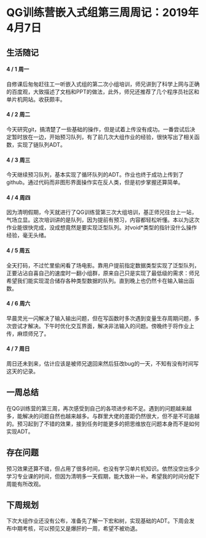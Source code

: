 ﻿# QG训练营嵌入式组第三周周记：2019年4月7日

## 生活随记
#### 4 / 1 周一

​	自修课后匆匆赶往工一听嵌入式组的第二次小组培训，师兄讲到了科学上网与正确的百度观，大致描述了文档和PPT的做法，此外，师兄还推荐了几个程序员社区和单片机网站。收获颇丰。

#### 4 / 2 周二

​	今天研究git，搞清楚了一些基础的操作，但是试着上传没有成功。一番尝试后决定暂时放在一边，开始预习队列，有了前几次大组作业的经验，很快写出了相关函数，实现了链队列ADT。

#### 4 / 3 周三

​	今天继续预习队列，基本实现了循环队列的ADT。作业也终于成功上传到了github。通过代码而非图形界面操作实在反人类，但是初步掌握还算简单。

#### 4 / 4 周四

​	因为清明假期，今天就进行了QG训练营第三次大组培训，基正师兄往台上一站，气场立显。这次培训讲的是队列，因为提前有预习，内容都轻松听懂。本以为这次作业能很快完成，没成想竟然是要实现泛型队列。对void*类型的指针没什么操作经验，毫无头绪。

#### 4 / 5 周五

​	全天打码，不过忙里偷闲看了场电影。靠用户提前指定数据类型实现了泛型队列，正要沾沾自喜自己的速度时一翻小组群，原来自己只是实现了最低级的需求：师兄希望我们能实现混合储存各种类型数据的队列。直到晚上也仍然卡在输入输出函数。

#### 4 / 6 周六

​	早晨灵光一闪解决了输入输出问题，但在写函数时多次遇到变量生存周期问题，多次尝试才解决。下午时优化交互界面，解决非法输入的问题。傍晚终于将作业上传，麻烦师兄了。

#### 4 / 7 周日

​	周日还未到来，估计应该是被师兄退回来然后狂改bug的一天，不知有没有时间写这天的记录。

## 一周总结

​	在QG训练营的第三周，再次感受到自己的各项进步和不足。遇到的问题越来越多，能解决的问题自然也越来越多。与群里大佬的差距仍然很大，但不是不可逾越的。预习起到了不错的效果，接到任务时能更多的把思维放在问题本身而不是如何实现ADT。

## 存在问题

​	预习效果还算不错，但占用了很多时间，也没有学习单片机知识。依然没空出多少学习专业课的时间，但因为清明多一天假期，能大致补一补。希望我的时间分配下周能有所改观。

## 下周规划

​	下次大组作业还没有公布，准备先了解一下宏和树，实现基础的ADT。下周会发布中期考核，可以预见又是爆肝的一周，希望不被劝退。

